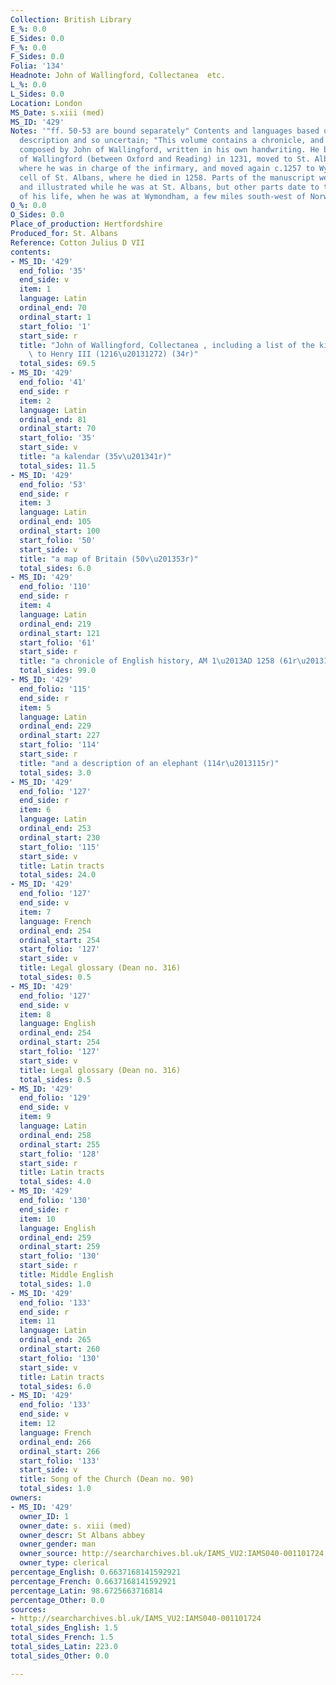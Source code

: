 ```yaml
---
Collection: British Library
E_%: 0.0
E_Sides: 0.0
F_%: 0.0
F_Sides: 0.0
Folia: '134'
Headnote: John of Wallingford, Collectanea  etc.
L_%: 0.0
L_Sides: 0.0
Location: London
MS_Date: s.xiii (med)
MS_ID: '429'
Notes: '"ff. 50-53 are bound separately" Contents and languages based on catalogue
  description and so uncertain; "This volume contains a chronicle, and several works
  composed by John of Wallingford, written in his own handwriting. He became a monk
  of Wallingford (between Oxford and Reading) in 1231, moved to St. Albans in 1246/7
  where he was in charge of the infirmary, and moved again c.1257 to Wymondham, a
  cell of St. Albans, where he died in 1258. Parts of the manuscript were written
  and illustrated while he was at St. Albans, but other parts date to the final year
  of his life, when he was at Wymondham, a few miles south-west of Norwich."'
O_%: 0.0
O_Sides: 0.0
Place_of_production: Hertfordshire
Produced_for: St. Albans
Reference: Cotton Julius D VII
contents:
- MS_ID: '429'
  end_folio: '35'
  end_side: v
  item: 1
  language: Latin
  ordinal_end: 70
  ordinal_start: 1
  start_folio: '1'
  start_side: r
  title: "John of Wallingford, Collectanea , including a list of the kings of England\
    \ to Henry III (1216\u20131272) (34r)"
  total_sides: 69.5
- MS_ID: '429'
  end_folio: '41'
  end_side: r
  item: 2
  language: Latin
  ordinal_end: 81
  ordinal_start: 70
  start_folio: '35'
  start_side: v
  title: "a kalendar (35v\u201341r)"
  total_sides: 11.5
- MS_ID: '429'
  end_folio: '53'
  end_side: r
  item: 3
  language: Latin
  ordinal_end: 105
  ordinal_start: 100
  start_folio: '50'
  start_side: v
  title: "a map of Britain (50v\u201353r)"
  total_sides: 6.0
- MS_ID: '429'
  end_folio: '110'
  end_side: r
  item: 4
  language: Latin
  ordinal_end: 219
  ordinal_start: 121
  start_folio: '61'
  start_side: r
  title: "a chronicle of English history, AM 1\u2013AD 1258 (61r\u2013110r)"
  total_sides: 99.0
- MS_ID: '429'
  end_folio: '115'
  end_side: r
  item: 5
  language: Latin
  ordinal_end: 229
  ordinal_start: 227
  start_folio: '114'
  start_side: r
  title: "and a description of an elephant (114r\u2013115r)"
  total_sides: 3.0
- MS_ID: '429'
  end_folio: '127'
  end_side: r
  item: 6
  language: Latin
  ordinal_end: 253
  ordinal_start: 230
  start_folio: '115'
  start_side: v
  title: Latin tracts
  total_sides: 24.0
- MS_ID: '429'
  end_folio: '127'
  end_side: v
  item: 7
  language: French
  ordinal_end: 254
  ordinal_start: 254
  start_folio: '127'
  start_side: v
  title: Legal glossary (Dean no. 316)
  total_sides: 0.5
- MS_ID: '429'
  end_folio: '127'
  end_side: v
  item: 8
  language: English
  ordinal_end: 254
  ordinal_start: 254
  start_folio: '127'
  start_side: v
  title: Legal glossary (Dean no. 316)
  total_sides: 0.5
- MS_ID: '429'
  end_folio: '129'
  end_side: v
  item: 9
  language: Latin
  ordinal_end: 258
  ordinal_start: 255
  start_folio: '128'
  start_side: r
  title: Latin tracts
  total_sides: 4.0
- MS_ID: '429'
  end_folio: '130'
  end_side: r
  item: 10
  language: English
  ordinal_end: 259
  ordinal_start: 259
  start_folio: '130'
  start_side: r
  title: Middle English
  total_sides: 1.0
- MS_ID: '429'
  end_folio: '133'
  end_side: r
  item: 11
  language: Latin
  ordinal_end: 265
  ordinal_start: 260
  start_folio: '130'
  start_side: v
  title: Latin tracts
  total_sides: 6.0
- MS_ID: '429'
  end_folio: '133'
  end_side: v
  item: 12
  language: French
  ordinal_end: 266
  ordinal_start: 266
  start_folio: '133'
  start_side: v
  title: Song of the Church (Dean no. 90)
  total_sides: 1.0
owners:
- MS_ID: '429'
  owner_ID: 1
  owner_date: s. xiii (med)
  owner_descr: St Albans abbey
  owner_gender: man
  owner_source: http://searcharchives.bl.uk/IAMS_VU2:IAMS040-001101724
  owner_type: clerical
percentage_English: 0.6637168141592921
percentage_French: 0.6637168141592921
percentage_Latin: 98.6725663716814
percentage_Other: 0.0
sources:
- http://searcharchives.bl.uk/IAMS_VU2:IAMS040-001101724
total_sides_English: 1.5
total_sides_French: 1.5
total_sides_Latin: 223.0
total_sides_Other: 0.0

---
```

